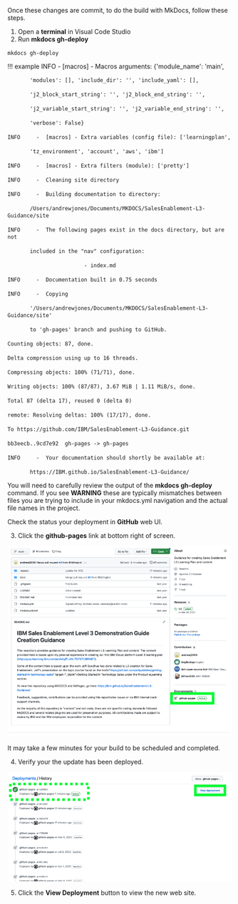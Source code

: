 Once these changes are commit, to do the build with MkDocs, follow these steps.

1. Open a **terminal** in Visual Code Studio
2. Run **mkdocs gh-deploy**

```
mkdocs gh-deploy
```

!!! example
    INFO     -  [macros] - Macros arguments: {'module_name': 'main',

           'modules': [], 'include_dir': '', 'include_yaml': [],

           'j2_block_start_string': '', 'j2_block_end_string': '',

           'j2_variable_start_string': '', 'j2_variable_end_string': '',

           'verbose': False}

    INFO     -  [macros] - Extra variables (config file): ['learningplan',

           'tz_environment', 'account', 'aws', 'ibm']

    INFO     -  [macros] - Extra filters (module): ['pretty']

    INFO     -  Cleaning site directory

    INFO     -  Building documentation to directory:

           /Users/andrewjones/Documents/MKDOCS/SalesEnablement-L3-Guidance/site

    INFO     -  The following pages exist in the docs directory, but are not

           included in the "nav" configuration:

                            - index.md

    INFO     -  Documentation built in 0.75 seconds

    INFO     -  Copying

           '/Users/andrewjones/Documents/MKDOCS/SalesEnablement-L3-Guidance/site'

           to 'gh-pages' branch and pushing to GitHub.

    Counting objects: 87, done.

    Delta compression using up to 16 threads.

    Compressing objects: 100% (71/71), done.

    Writing objects: 100% (87/87), 3.67 MiB | 1.11 MiB/s, done.

    Total 87 (delta 17), reused 0 (delta 0)

    remote: Resolving deltas: 100% (17/17), done.

    To https://github.com/IBM/SalesEnablement-L3-Guidance.git

    bb3eecb..9cd7e92  gh-pages -> gh-pages

    INFO     -  Your documentation should shortly be available at:

           https://IBM.github.io/SalesEnablement-L3-Guidance/



You will need to carefully review the output of the **mkdocs gh-deploy** command.  If you see **WARNING** these are typically mismatches between files you are trying to include in your mkdocs.yml navigation and the actual file names in the project.

Check the status your deployment in **GitHub** web UI.

3. Click the **github-pages** link at bottom right of screen.

![](_attachments/checkOnMkDocsDeployment-1.png)

It may take a few minutes for your build to be scheduled and completed.

4. Verify your the update has been deployed.

![](_attachments/checkOnMkDocsDeployment-2.png)

5. Click the **View Deployment** button to view the new web site.
